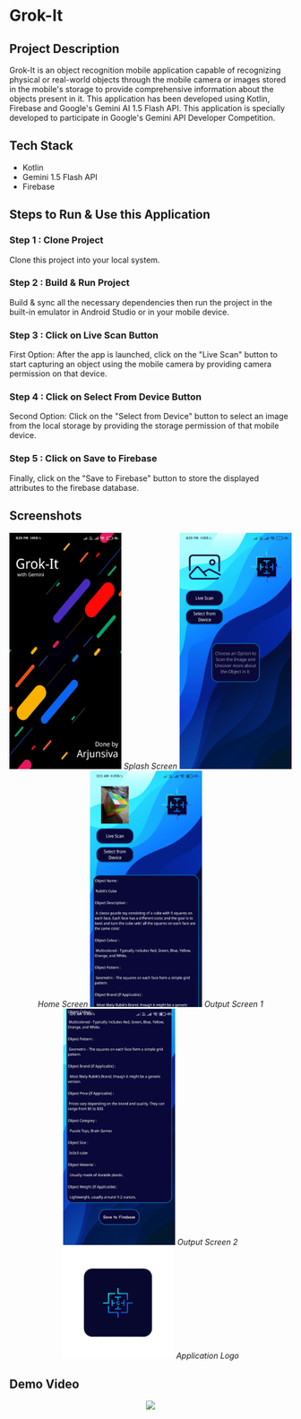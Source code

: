 # Grok-It

## Project Description

Grok-It is an object recognition mobile application capable of recognizing physical or real-world objects through the mobile camera or images stored in the mobile's storage to provide comprehensive information about the objects present in it. This application has been developed using Kotlin, Firebase and Google's Gemini AI 1.5 Flash API. This application is specially developed to participate in Google's Gemini API Developer Competition.

## Tech Stack

- Kotlin
- Gemini 1.5 Flash API
- Firebase

## Steps to Run & Use this Application

### Step 1 : Clone Project

Clone this project into your local system.

### Step 2 : Build & Run Project

Build & sync all the necessary dependencies then run the project in the built-in emulator in Android Studio or in your mobile device.

### Step 3 : Click on Live Scan Button

First Option: After the app is launched, click on the "Live Scan" button to start capturing an object using the mobile camera by providing camera permission on that device.

### Step 4 : Click on Select From Device Button

Second Option: Click on the "Select from Device" button to select an image from the local storage by providing the storage permission of that mobile device.

### Step 5 : Click on Save to Firebase

Finally, click on the "Save to Firebase" button to store the displayed attributes to the firebase database.

## Screenshots

<p align="center">  
  <img src="images/screenshot1.jpg" width="200" />
  <em>Splash Screen</em>
  <img src="images/screenshot2.jpg" width="200" />
  <em>Home Screen</em>
  <img src="images/screenshot3.jpg" width="200" />
  <em>Output Screen 1</em>
  <img src="images/screenshot4.jpg" width="200" />
  <em>Output Screen 2</em>
  <img src="images/logo.png" width="200" />
  <em>Application Logo</em>
</p>


## Demo Video 
<p align = "center">
  <img src="images/Grok-It%20Project%20Demo%20Video.mp4" width="200" />
</p>
